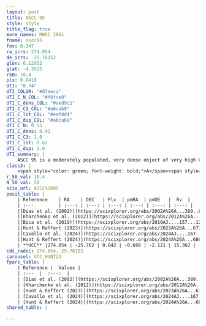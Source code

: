 ```yaml
---
layout: post
title: ASCC 95
style: style
title_flag: true
more_names: MWSC 2861
fname: ascc95
fov: 0.347
ra_icrs: 274.054
de_icrs: -25.76152
glon: 6.12952
glat: -4.3525
r50: 10.4
plx: 0.8419
UTI: "0.74"
UTI_COLOR: "#d7eeca"
UTI_C_N_COL: "#f8fce0"
UTI_C_dens_COL: "#aed9c1"
UTI_C_C3_COL: "#a6cab9"
UTI_C_lit_COL: "#eef8d4"
UTI_C_dup_COL: "#a6cab9"
UTI_C_N: 0.55
UTI_C_dens: 0.91
UTI_C_C3: 1.0
UTI_C_lit: 0.62
UTI_C_dup: 1.0
UTI_summary: |
    ASCC 95 is a moderately populated, very dense object of very high C3 quality. It is moderately studied in the literature.
class3: |
    <span style="color: green; font-weight: bold;">A</span><span style="color: green; font-weight: bold;">A</span>
r_50_val: 10.4
N_50_val: 59
scix_url: ASCC%2095
posit_table: |
    | Reference    | RA    | DEC   | Plx  | pmRA  | pmDE   |  Rv  |
    | :---         | :---: | :---: | :---: | :---: | :---: | :---: |
    |[Dias et al. (2002)](https://scixplorer.org/abs/2002A%26A...389..871D) | 274.021 | -25.71 | -- | -0.95 | -5.1 | -- |
    |[Kharchenko et al. (2012)](https://scixplorer.org/abs/2012A%26A...543A.156K) | 274.012 | -25.705 | -- | -1.05 | -3.15 | -- |
    |[Bica et al. (2019)](https://scixplorer.org/abs/2019AJ....157...12B) | 274.024 | -25.709 | -- | -- | -- | -- |
    |[Hunt & Reffert (2023)](https://scixplorer.org/abs/2023A%26A...673A.114H) | 274.057 | -25.832 | 0.831 | -0.654 | -2.146 | 13.757 |
    |[Cavallo et al. (2024)](https://scixplorer.org/abs/2024AJ....167...12C) | 274.095 | -25.74 | 0.836 | -- | -- | -- |
    |[Hunt & Reffert (2024)](https://scixplorer.org/abs/2024A%26A...686A..42H) | 274.057 | -25.832 | 0.831 | -0.654 | -2.146 | 13.757 |
    | **UCC** |274.054 | -25.762 | 0.842 | -0.688 | -2.121 | 15.362 | 
cds_radec: 274.054,-25.76152
carousel: UCC_HUNT23
fpars_table: |
    | Reference |  Values |
    | :---  |  :---:  |
    | [Dias et al. (2002)](https://scixplorer.org/abs/2002A%26A...389..871D) | `E(B-V)=0.32, Dist=1500.0, Age=8.04` |
    | [Kharchenko et al. (2012)](https://scixplorer.org/abs/2012A%26A...543A.156K) | `e_bv=0.25, distance=1213, log_age=8.41` |
    | [Hunt & Reffert (2023)](https://scixplorer.org/abs/2023A%26A...673A.114H) | `AV50=0.785, diffAV50=0.549, MOD50=10.307, logAge50=8.106` |
    | [Cavallo et al. (2024)](https://scixplorer.org/abs/2024AJ....167...12C) | `AV50=1.44, dMod50=10.05, logAge50=7.72, [Fe/H]50=-0.72` |
    | [Hunt & Reffert (2024)](https://scixplorer.org/abs/2024A%26A...686A..42H) | `MassJ=365.406` |
shared_table: |
    
---
```

